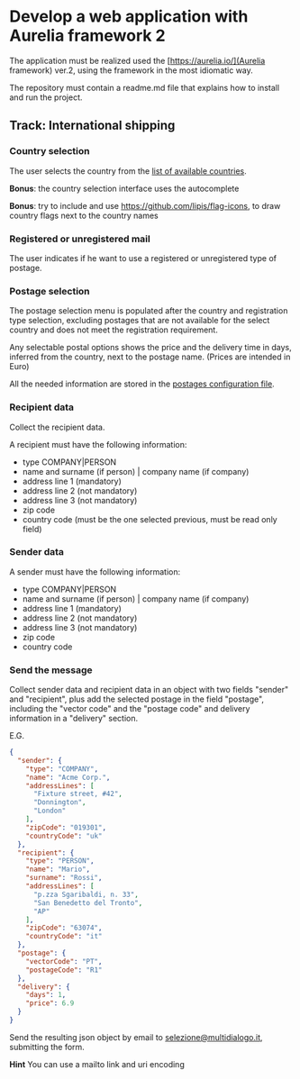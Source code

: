 # Develop a web application with Aurelia framework 2

The application must be realized used the [https://aurelia.io/](Aurelia framework) ver.2, using the framework in the 
most idiomatic way.

The repository must contain a readme.md file that explains how to install and run the project.

## Track: International shipping

### Country selection

The user selects the country from the [list of available countries](data/countries.json).

**Bonus**: the country selection interface uses the autocomplete

**Bonus**: try to include and use https://github.com/lipis/flag-icons, to draw country flags next to the country names

### Registered or unregistered mail

The user indicates if he want to use a registered or unregistered type of postage.

### Postage selection

The postage selection menu is populated after the country and registration type selection, excluding postages that are
not available for the select country and does not meet the registration requirement.

Any selectable postal options shows the price and the delivery time in days, inferred from the country, next to the 
postage name. (Prices are intended in Euro)

All the needed information are stored in the [postages configuration file](data/postages.json).

### Recipient data

Collect the recipient data.

A recipient must have the following information:

- type COMPANY|PERSON
- name and surname (if person) | company name (if company)
- address line 1 (mandatory)
- address line 2 (not mandatory)
- address line 3 (not mandatory)
- zip code
- country code (must be the one selected previous, must be read only field)

### Sender data

A sender must have the following information:

- type COMPANY|PERSON
- name and surname (if person) | company name (if company)
- address line 1 (mandatory)
- address line 2 (not mandatory)
- address line 3 (not mandatory)
- zip code
- country code

### Send the message

Collect sender data and recipient data in an object with two fields "sender" and "recipient", plus add the selected 
postage in the field "postage", including the "vector code" and the "postage code" and delivery information in a 
"delivery" section.

E.G.

```json
{
  "sender": {
    "type": "COMPANY",
    "name": "Acme Corp.",
    "addressLines": [
      "Fixture street, #42",
      "Donnington",
      "London"
    ],
    "zipCode": "019301",
    "countryCode": "uk"
  },
  "recipient": {
    "type": "PERSON",
    "name": "Mario",
    "surname": "Rossi",
    "addressLines": [
      "p.zza Sgaribaldi, n. 33",
      "San Benedetto del Tronto",
      "AP"
    ],
    "zipCode": "63074",
    "countryCode": "it"
  },
  "postage": {
    "vectorCode": "PT",
    "postageCode": "R1"
  },
  "delivery": {
    "days": 1,
    "price": 6.9
  }
}
```

Send the resulting json object by email to selezione@multidialogo.it, submitting the form. 

**Hint** You can use a mailto link and uri encoding



